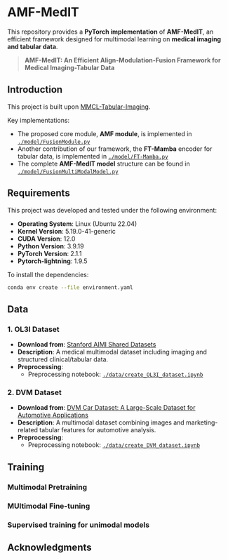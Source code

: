 # AMF-MedIT

This repository provides a **PyTorch implementation** of **AMF-MedIT**, an efficient framework designed for multimodal learning on **medical imaging and tabular data**. 

> **AMF-MedIT: An Efficient Align-Modulation-Fusion Framework for Medical Imaging-Tabular Data**  

## Introduction

This project is built upon [MMCL-Tabular-Imaging](https://github.com/paulhager/MMCL-Tabular-Imaging).

Key implementations:
   - The proposed core module, **AMF module**, is implemented in [`./model/FusionModule.py`](./model/FusionModule.py)
   - Another contribution of our framework, the **FT-Mamba** encoder for tabular data, is implemented in [`./model/FT-Mamba.py`](./model/FT-Mamba.py)
   - The complete **AMF-MedIT model** structure can be found in [`./model/FusionMultiModalModel.py`](./model/FusionMultiModalModel.py)

## Requirements

This project was developed and tested under the following environment:

- **Operating System**: Linux (Ubuntu 22.04)
- **Kernel Version**: 5.19.0-41-generic
- **CUDA Version**: 12.0
- **Python Version**: 3.9.19
- **PyTorch Version**: 2.1.1
- **Pytorch-lightning**: 1.9.5

To install the dependencies:

```bash
conda env create --file environment.yaml
```

## Data
### 1. OL3I Dataset
- **Download from**: [Stanford AIMI Shared Datasets](https://aimi.stanford.edu/research/public-datasets)
- **Description**: A medical multimodal dataset including imaging and structured clinical/tabular data.
- **Preprocessing**:
  - Preprocessing notebook: [`./data/create_OL3I_dataset.ipynb`](./data/create_OL3I_dataset.ipynb)

### 2. DVM Dataset
- **Download from**: [DVM Car Dataset: A Large-Scale Dataset for Automotive Applications](https://deepvisualmarketing.github.io/)
- **Description**: A multimodal dataset combining images and marketing-related tabular features for automotive analysis.
- **Preprocessing**:
  - Preprocessing notebook: [`./data/create_DVM_dataset.ipynb`](./data/create_DVM_dataset.ipynb)

## Training

### Multimodal Pretraining

### MUltimodal Fine-tuning

### Supervised training for unimodal models

## Acknowledgments
